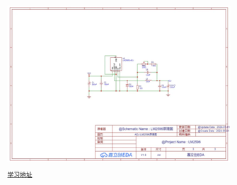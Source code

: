 ![原理图](https://github.com/MLSDY-L/picx-images-hosting/raw/master/20240501/SCH_LM2596原理图_3-ADJ_2024-05-01.1hs0pd6tmw.webp)


[学习地址](https://blog.csdn.net/knightsinghua/article/details/128438215?ops_request_misc=%257B%2522request%255Fid%2522%253A%2522171448068016800213098896%2522%252C%2522scm%2522%253A%252220140713.130102334..%2522%257D&request_id=171448068016800213098896&biz_id=0&utm_medium=distribute.pc_search_result.none-task-blog-2~all~sobaiduend~default-1-128438215-null-null.142^v100^control&utm_term=LM2596%E5%8E%9F%E7%90%86%E5%9B%BE&spm=1018.2226.3001.4187)